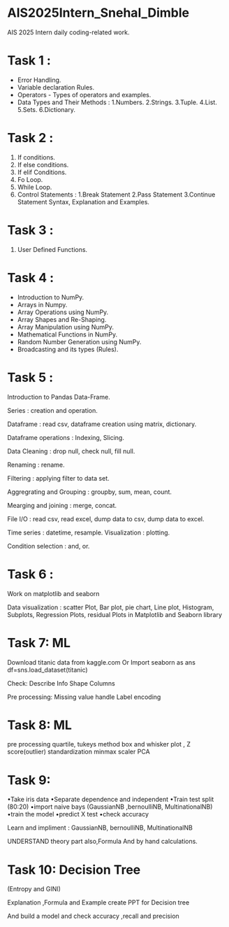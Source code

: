 # AIS2025Intern_Snehal_Dimble
AIS 2025 Intern daily coding-related work.


# Task 1 : 
* Error Handling.
* Variable declaration Rules.
* Operators - Types of operators and examples.
* Data Types and Their Methods :  1.Numbers. 2.Strings. 3.Tuple. 4.List. 5.Sets. 6.Dictionary.


# Task 2 :
1. If conditions.
2. If else conditions. 
3. If elif Conditions.
4. Fo Loop.
5. While Loop.
6. Control Statements : 1.Break Statement 
                        2.Pass Statement
                        3.Continue Statement
Syntax, Explanation and Examples.


# Task 3 :
1. User Defined Functions.


# Task 4 :
* Introduction to NumPy.
* Arrays in Numpy.
* Array Operations using NumPy.
* Array Shapes and Re-Shaping.
* Array Manipulation using NumPy.
* Mathematical Functions in NumPy.
* Random Number Generation using NumPy.
* Broadcasting and its types (Rules).
  

# Task 5 : 
Introduction to Pandas Data-Frame.

Series : creation and operation.

Dataframe : read csv, dataframe creation using matrix, dictionary.

Dataframe operations : Indexing, Slicing.

Data Cleaning : drop null, check null, fill null.

Renaming : rename.

Filtering : applying filter to data set.

Aggregrating and Grouping : groupby, sum, mean, count.

Mearging and joining : merge, concat.

File I/O : read csv, read excel, dump data to csv, dump data to excel.

Time series : datetime, resample.
Visualization : plotting.

Condition selection : and, or.


# Task 6 : 
Work on matplotlib and seaborn

Data visualization : scatter Plot, Bar plot, pie chart, Line plot, Histogram, Subplots, Regression Plots, residual Plots in Matplotlib and Seaborn library


# Task 7: ML
Download titanic data from kaggle.com
Or
Import seaborn as ans
df=sns.load_dataset(titanic)

Check:
Describe 
Info
Shape
Columns

Pre processing:
Missing value handle 
Label encoding


# Task 8: ML
pre processing
quartile, tukeys method
box  and whisker plot , Z score(outlier)
standardization
minmax scaler
PCA


# Task 9: 
•Take iris data
•Separate dependence and independent 
•Train test split (80:20)
•import naive bays 
(GaussianNB ,bernoulliNB, MultinationalNB)
•train the model
•predict X test
•check accuracy 

Learn and impliment : 
GaussianNB,  bernoulliNB, MultinationalNB

UNDERSTAND theory part also,Formula  And by hand calculations.


# Task 10: Decision Tree
(Entropy and GINI)

Explanation ,Formula and Example  create PPT for
Decision tree

And build a model and check accuracy ,recall and precision 
